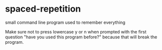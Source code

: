# spaced-repetition
small command line program used to remember everything

Make sure not to press lowercase y or n when prompted with the first question "have you used this program before?" because
that will break the program.
